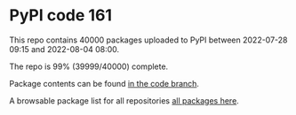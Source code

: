 # PyPI code 161

This repo contains 40000 packages uploaded to PyPI between 
2022-07-28 09:15 and 2022-08-04 08:00.

The repo is 99% (39999/40000) complete.

Package contents can be found [in the code branch](https://github.com/pypi-data/pypi-mirror-161/tree/code/packages).

A browsable package list for all repositories [all packages here](https://pypi-data.github.io/website/repositories/pypi-mirror-161).


